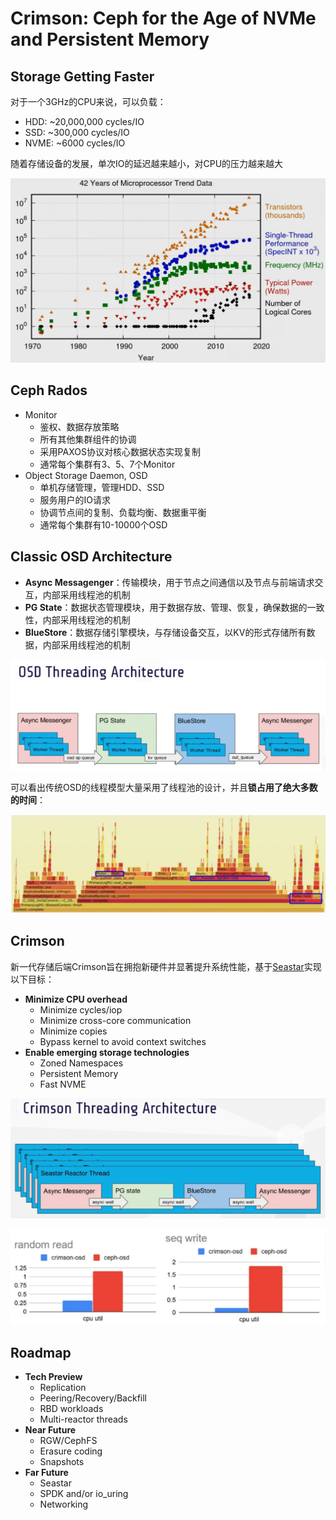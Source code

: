 # Crimson: Ceph for the Age of NVMe and Persistent Memory

## Storage Getting Faster

对于一个3GHz的CPU来说，可以负载：

- HDD: ~20,000,000 cycles/IO
- SSD: ~300,000 cycles/IO
- NVME: ~6000 cycles/IO

随着存储设备的发展，单次IO的延迟越来越小，对CPU的压力越来越大

![p1](images/CR01.png)

## Ceph Rados

- Monitor
  - 鉴权、数据存放策略
  - 所有其他集群组件的协调
  - 采用PAXOS协议对核心数据状态实现复制
  - 通常每个集群有3、5、7个Monitor
- Object Storage Daemon, OSD
  - 单机存储管理，管理HDD、SSD
  - 服务用户的IO请求
  - 协调节点间的复制、负载均衡、数据重平衡
  - 通常每个集群有10-10000个OSD

## Classic OSD Architecture

- **Async Messagenger**：传输模块，用于节点之间通信以及节点与前端请求交互，内部采用线程池的机制
- **PG State**：数据状态管理模块，用于数据存放、管理、恢复，确保数据的一致性，内部采用线程池的机制
- **BlueStore**：数据存储引擎模块，与存储设备交互，以KV的形式存储所有数据，内部采用线程池的机制

![p2](images/CR02.png)

可以看出传统OSD的线程模型大量采用了线程池的设计，并且**锁占用了绝大多数的时间**：

![p3](images/CR03.png)

## Crimson

新一代存储后端Crimson旨在拥抱新硬件并显著提升系统性能，基于[Seastar](https://github.com/JasonYuchen/notes/blob/master/seastar/Introduction.md)实现以下目标：

- **Minimize CPU overhead**
  - Minimize cycles/iop
  - Minimize cross-core communication
  - Minimize copies
  - Bypass kernel to avoid context switches
- **Enable emerging storage technologies**
  - Zoned Namespaces
  - Persistent Memory
  - Fast NVME

![p4](images/CR04.png)

![p5](images/CR05.png)

## Roadmap

- **Tech Preview**
  - Replication
  - Peering/Recovery/Backfill
  - RBD workloads
  - Multi-reactor threads
- **Near Future**
  - RGW/CephFS
  - Erasure coding
  - Snapshots
- **Far Future**
  - Seastar
  - SPDK and/or io_uring
  - Networking
